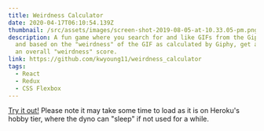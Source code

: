 ```yaml
---
title: Weirdness Calculator
date: 2020-04-17T06:10:54.139Z
thumbnail: /src/assets/images/screen-shot-2019-08-05-at-10.33.05-pm.png
description: A fun game where you search for and like GIFs from the Giphy API,
  and based on the "weirdness" of the GIF as calculated by Giphy, get assigned
  an overall "weirdness" score.
link: https://github.com/kwyoung11/weirdness_calculator
tags:
  - React
  - Redux
  - CSS Flexbox
---
```

[Try it out!](http://weirdness-calculator.herokuapp.com) Please note it may take some time to load as it is on Heroku's hobby tier, where the dyno can "sleep" if not used for a while.